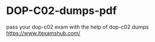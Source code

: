 # DOP-C02-dumps-pdf
pass your dop-c02 exam with the help of dop-c02 dumps
https://www.itexamshub.com/

